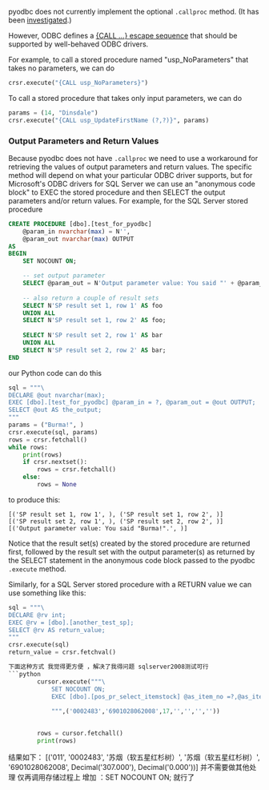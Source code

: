pyodbc does not currently implement the optional `.callproc` method. (It has been [investigated](https://github.com/mkleehammer/pyodbc/issues/184).) 

However, ODBC defines a [{CALL ...} escape sequence](https://msdn.microsoft.com/en-us/library/ms403294.aspx) that should be supported by well-behaved ODBC drivers.

For example, to call a stored procedure named "usp_NoParameters" that takes no parameters, we can do

```python
crsr.execute("{CALL usp_NoParameters}")
```

To call a stored procedure that takes only input parameters, we can do

```python
params = (14, "Dinsdale")
crsr.execute("{CALL usp_UpdateFirstName (?,?)}", params)
```

### Output Parameters and Return Values

Because pyodbc does not have `.callproc` we need to use a workaround for retrieving the values of output parameters and return values. The specific method will depend on what your particular ODBC driver supports, but for Microsoft's ODBC drivers for SQL Server we can use an "anonymous code block" to EXEC the stored procedure and then SELECT the output parameters and/or return values. For example, for the SQL Server stored procedure

```sql
CREATE PROCEDURE [dbo].[test_for_pyodbc] 
    @param_in nvarchar(max) = N'', 
    @param_out nvarchar(max) OUTPUT
AS
BEGIN
    SET NOCOUNT ON;

    -- set output parameter
    SELECT @param_out = N'Output parameter value: You said "' + @param_in + N'".';
    
    -- also return a couple of result sets
    SELECT N'SP result set 1, row 1' AS foo
    UNION ALL
    SELECT N'SP result set 1, row 2' AS foo;
    
    SELECT N'SP result set 2, row 1' AS bar
    UNION ALL
    SELECT N'SP result set 2, row 2' AS bar;
END
```

our Python code can do this

```python
sql = """\
DECLARE @out nvarchar(max);
EXEC [dbo].[test_for_pyodbc] @param_in = ?, @param_out = @out OUTPUT;
SELECT @out AS the_output;
"""
params = ("Burma!", )
crsr.execute(sql, params)
rows = crsr.fetchall()
while rows:
    print(rows)
    if crsr.nextset():
        rows = crsr.fetchall()
    else:
        rows = None
```

to produce this:

```none
[('SP result set 1, row 1', ), ('SP result set 1, row 2', )]
[('SP result set 2, row 1', ), ('SP result set 2, row 2', )]
[('Output parameter value: You said "Burma!".', )]
```

Notice that the result set(s) created by the stored procedure are returned first, followed by the result set with the output parameter(s) as returned by the SELECT statement in the anonymous code block passed to the pyodbc `.execute` method.

Similarly, for a SQL Server stored procedure with a RETURN value we can use something like this:

```python
sql = """\
DECLARE @rv int;
EXEC @rv = [dbo].[another_test_sp];
SELECT @rv AS return_value;
"""
crsr.execute(sql)
return_value = crsr.fetchval()

下面这种方式 我觉得更方便 ，解决了我得问题 sqlserver2008测试可行
```python
		cursor.execute("""\
			SET NOCOUNT ON; 
			EXEC [dbo].[pos_pr_select_itemstock] @as_item_no =?,@as_item_subno=?,@ai_branchid=?,@as_item_name=?,@as_item_subname=?,@as_clsno=?,@as_itembrand=?;
		
			""",('0002483','6901028062008',17,'','','',''))

		
		rows = cursor.fetchall()
		print(rows)
```
结果如下：
[('011', '0002483', '苏烟（软五星红杉树）', '苏烟（软五星红杉树）', '6901028062008', Decimal('307.000'), Decimal('0.000'))]
并不需要做其他处理 仅再调用存储过程上 增加 ：SET NOCOUNT ON;  就行了